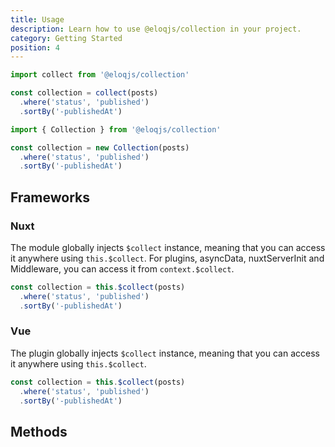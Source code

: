```yaml
---
title: Usage
description: Learn how to use @eloqjs/collection in your project.
category: Getting Started
position: 4
---
```


<code-group>
  <code-block label="collect()" active>

  ```js
  import collect from '@eloqjs/collection'
  
  const collection = collect(posts)
    .where('status', 'published')
    .sortBy('-publishedAt')
  ```

  </code-block>
  <code-block label="new Collection()">

  ```js
  import { Collection } from '@eloqjs/collection'
  
  const collection = new Collection(posts)
    .where('status', 'published')
    .sortBy('-publishedAt')
  ```

  </code-block>
</code-group>

## Frameworks

### Nuxt

The module globally injects `$collect` instance, meaning that you can access it anywhere
using `this.$collect`. For plugins, asyncData, nuxtServerInit and Middleware, you can access it from `context.$collect`.

```js 
const collection = this.$collect(posts)
  .where('status', 'published')
  .sortBy('-publishedAt')
```

### Vue

The plugin globally injects `$collect` instance, meaning that you can access it anywhere
using `this.$collect`.

```js 
const collection = this.$collect(posts)
  .where('status', 'published')
  .sortBy('-publishedAt')
```

## Methods
